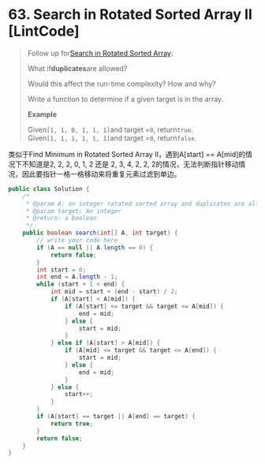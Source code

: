 # 63. Search in Rotated Sorted Array II \[LintCode\]

> Follow up for[Search in Rotated Sorted Array](http://www.lintcode.com/problem/search-in-rotated-sorted-array/):
>
> What if**duplicates**are allowed?
>
> Would this affect the run-time complexity? How and why?
>
> Write a function to determine if a given target is in the array.
>
> **Example**
>
> Given`[1, 1, 0, 1, 1, 1]`and target =`0`, return`true`.  
> Given`[1, 1, 1, 1, 1, 1]`and target =`0`, return`false`.

类似于Find Minimum in Rotated Sorted Array II，遇到A\[start\] == A\[mid\]的情况下不知道是2, 2, 2, 0, 1, 2 还是 2, 3, 4, 2, 2, 2的情况，无法判断指针移动情况，因此要指针一格一格移动来将重复元素过滤到单边。

```java
public class Solution {
    /*
     * @param A: an integer ratated sorted array and duplicates are allowed
     * @param target: An integer
     * @return: a boolean 
     */
    public boolean search(int[] A, int target) {
        // write your code here
        if (A == null || A.length == 0) {
            return false;
        }
        int start = 0;
        int end = A.length - 1;
        while (start + 1 < end) {
            int mid = start + (end - start) / 2;
            if (A[start] < A[mid]) {
                if (A[start] <= target && target <= A[mid]) {
                    end = mid;
                } else {
                    start = mid;
                }
            } else if (A[start] > A[mid]) {
                if (A[mid] <= target && target <= A[end]) {
                    start = mid;
                } else {
                    end = mid;
                }
            } else {
                start++;
            }
        }
        if (A[start] == target || A[end] == target) {
            return true;
        }
        return false;
    }
}
```



